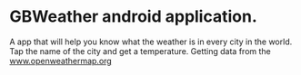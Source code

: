# GBWeather android application.
A app that will help you know what the weather is in every city in the world.
Tap the name of the city and get a temperature.
Getting data from the www.openweathermap.org


